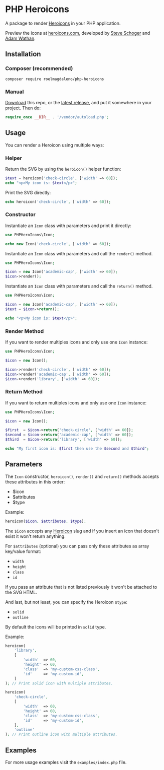 # PHP Heroicons

A package to render [Heroicons](https://github.com/tailwindlabs/heroicons) in your PHP application.

Preview the icons at [heroicons.com](https://heroicons.com), developed by [Steve Schoger](https://twitter.com/steveschoger) and [Adam Wathan](https://twitter.com/adamwathan).

## Installation

### Composer (recommended)

```shell
composer require roelmagdaleno/php-heroicons
```

### Manual

[Download](https://github.com/roelmagdaleno/php-heroicons/zipball/master) this repo, or the [latest release](https://github.com/roelmagdaleno/php-heroicons/releases), and put it somewhere in your project. Then do:

```php
require_once __DIR__ . '/vendor/autoload.php';
```

## Usage

You can render a Heroicon using multiple ways:

### Helper

Return the SVG by using the `heroicon()` helper function:

```php
$text = heroicon('check-circle', ['width' => 60]);
echo "<p>My icon is: $text</p>";
```

Print the SVG directly:

```php
echo heroicon('check-circle', ['width' => 60]);
```

### Constructor

Instantiate an `Icon` class with parameters and print it directly:

```php
use PHPHeroIcons\Icon;

echo new Icon('check-circle', ['width' => 60]);
```

Instantiate an `Icon` class with parameters and call the `render()` method.

```php
use PHPHeroIcons\Icon;

$icon = new Icon('academic-cap', ['width' => 60]);
$icon->render();
```

Instantiate an `Icon` class with parameters and call the `return()` method.

```php
use PHPHeroIcons\Icon;

$icon = new Icon('academic-cap', ['width' => 60]);
$text = $icon->return();

echo "<p>My icon is: $text</p>";
```

### Render Method

If you want to render multiples icons and only use one `Icon` instance:

```php
use PHPHeroIcons\Icon;

$icon = new Icon();

$icon->render('check-circle', ['width' => 60]);
$icon->render('academic-cap', ['width' => 60]);
$icon->render('library', ['width' => 60]);
```

### Return Method

If you want to return multiples icons and only use one `Icon` instance:

```php
use PHPHeroIcons\Icon;

$icon = new Icon();

$first  = $icon->return('check-circle', ['width' => 60]);
$second = $icon->return('academic-cap', ['width' => 60]);
$third  = $icon->return('library', ['width' => 60]);

echo "My first icon is: $first then use the $second and $third";
```

## Parameters

The `Icon` constructor, `heroicon()`, `render()` and `return()` methods accepts these attributes in this order:

- $icon
- $attributes
- $type

Example:

```php
heroicon($icon, $attributes, $type);
```

The `$icon` accepts any [Heroicon](https://heroicons.com) slug and if you insert an icon that doesn't exist it won't return anything.

For `$attributes` (optional) you can pass only these attributes as array key/value format:

- `width`
- `height`
- `class`
- `id`

If you pass an attribute that is not listed previously it won't be attached to the SVG HTML.

And last, but not least, you can specify the Heroicon `$type`:

- `solid`
- `outline`

By default the icons will be printed in `solid` type.

Example:

```php
heroicon(
    'library',
    [
        'width'  => 60,
        'height' => 60,
        'class'  => 'my-custom-css-class',
        'id'     => 'my-custom-id',
    ]
); // Print solid icon with multiple attributes.

heroicon(
    'check-circle',
    [
        'width'  => 60,
        'height' => 60,
        'class'  => 'my-custom-css-class',
        'id'     => 'my-custom-id',
    ],
    'outline'
); // Print outline icon with multiple attributes.
```

## Examples

For more usage examples visit the `examples/index.php` file.
